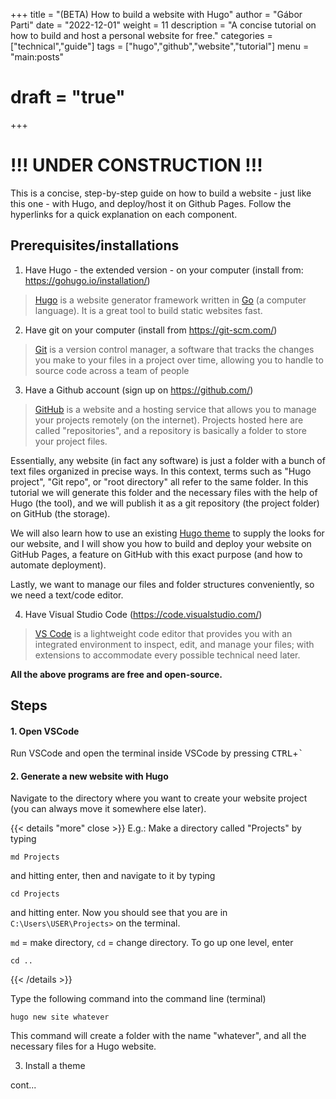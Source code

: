 +++
title = "(BETA) How to build a website with Hugo"
author = "Gábor Parti"
date = "2022-12-01"
weight = 11
description = "A concise tutorial on how to build and host a personal website for free."
categories = ["technical","guide"]
tags = ["hugo","github","website","tutorial"]
menu = "main:posts"
# draft = "true"
+++

# !!! UNDER CONSTRUCTION !!!

This is a concise, step-by-step guide on how to build a website - just like this one - with Hugo, and deploy/host it on Github Pages. Follow the hyperlinks for a quick explanation on each component.

## Prerequisites/installations

1. Have Hugo - the extended version - on your computer (install from: https://gohugo.io/installation/)

> [Hugo](https://www.youtube.com/watch?v=0RKpf3rK57I) is a website generator framework written in [Go](https://www.youtube.com/watch?v=446E-r0rXHI) (a computer language). It is a great tool to build static websites fast.

2. Have git on your computer (install from https://git-scm.com/)

> [Git](https://www.youtube.com/watch?v=hwP7WQkmECE) is a version control manager, a software that tracks the changes you make to your files in a project over time, allowing you to handle to source code across a team of people 

3. Have a Github account (sign up on https://github.com/)

> [GitHub](https://www.youtube.com/watch?v=HkdAHXoRtos) is a website and a hosting service that allows you to manage your projects remotely (on the internet). Projects hosted here are called "repositories", and a repository is basically a folder to store your project files.

Essentially, any website (in fact any software) is just a folder with a bunch of text files organized in precise ways. In this context, terms such as "Hugo project", "Git repo", or "root directory" all refer to the same folder. In this tutorial we will generate this folder and the necessary files with the help of Hugo (the tool), and we will publish it as a git repository (the project folder) on GitHub (the storage).

We will also learn how to use an existing [Hugo theme](https://themes.gohugo.io/) to supply the looks for our website, and I will show you how to build and deploy your website on GitHub Pages, a feature on GitHub with this exact purpose (and how to automate deployment).

Lastly, we want to manage our files and folder structures conveniently, so we need a text/code editor.

4. Have Visual Studio Code (https://code.visualstudio.com/)

> [VS Code](https://www.youtube.com/watch?v=KMxo3T_MTvY) is a lightweight code editor that provides you with an integrated environment to inspect, edit, and manage your files; with extensions to accommodate every possible technical need later.

**All the above programs are free and open-source.**




## Steps

#### 1. Open VSCode

Run VSCode and open the terminal inside VSCode by pressing <kbd>CTRL</kbd>+<kbd>`</kbd>

#### 2. Generate a new website with Hugo

Navigate to the directory where you want to create your website project (you can always move it somewhere else later).

{{< details "more" close >}}
E.g.: Make a directory called "Projects" by typing 

    md Projects

and hitting enter, then and navigate to it by typing

    cd Projects

and hitting enter. Now you should see that you are in `C:\Users\USER\Projects>` on the terminal.

`md` = make directory, `cd` = change directory. To go up one level, enter 

    cd ..

{{< /details >}}

Type the following command into the command line (terminal)

    hugo new site whatever

This command will create a folder with the name "whatever", and all the necessary files for a Hugo website.

3. Install a theme


cont...